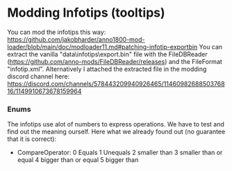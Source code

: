 # Modding Infotips (tooltips)

You can mod the infotips this way:
https://github.com/jakobharder/anno1800-mod-loader/blob/main/doc/modloader11.md#patching-infotip-exportbin
You can extract the vanilla "data\infotips\export.bin" file with the FileDBReader (https://github.com/anno-mods/FileDBReader/releases) and the FileFormat "infotip.xml".
Alternatively I attached the extracted file in the modding discord channel here: https://discord.com/channels/578443209940926465/1146098268850376816/1149910673678159964


### Enums
The infotips use alot of numbers to express operations. We have to test and find out the meaning ourself. Here what we already found out (no guarantee that it is correct):
- CompareOperator:
0 Equals
1 Unequals
2 smaller than
3 smaller than or equal
4 bigger than or equal
5 bigger than


